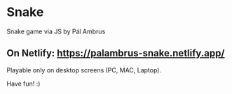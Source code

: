 # Snake

Snake game via JS by Pál Ambrus

## On Netlify: https://palambrus-snake.netlify.app/

Playable only on desktop screens (PC, MAC, Laptop).

Have fun! :)
